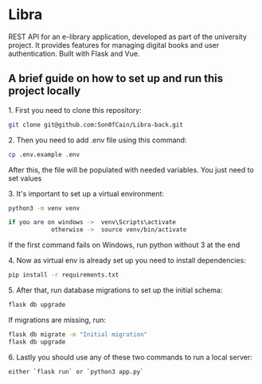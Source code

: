 # Libra

REST API for an e-library application, developed as part of the university project. It provides features for managing digital books and user authentication. Built with Flask and Vue.

## A brief guide on how to set up and run this project locally

1\. First you need to clone this repository:

```sh
git clone git@github.com:Son0fCain/Libra-back.git
```

2\. Then you need to add .env file using this command:

```sh
cp .env.example .env
```

After this, the file will be populated with needed variables. You just need to set values

3\. It's important to set up a virtual environment:

```sh
python3 -m venv venv

if you are on windows ->  venv\Scripts\activate
            otherwise ->  source venv/bin/activate
```

If the first command fails on Windows, run python without 3 at the end

4\. Now as virtual env is already set up you need to install dependencies:

```sh
pip install -r requirements.txt
```

5\. After that, run database migrations to set up the initial schema:

```sh
flask db upgrade
```

If migrations are missing, run:

```sh
flask db migrate -m "Initial migration"
flask db upgrade
```

6\. Lastly you should use any of these two commands to run a local server:

```sh
either `flask run` or `python3 app.py`
```
